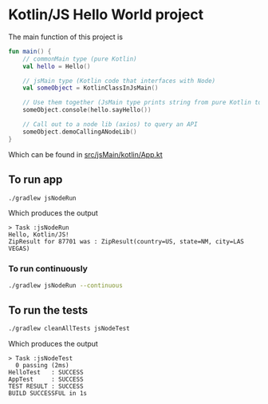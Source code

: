 # Kotlin/JS Hello World project

The main function of this project is

~~~kotlin
fun main() {
    // commonMain type (pure Kotlin)
    val hello = Hello()

    // jsMain type (Kotlin code that interfaces with Node)
    val someObject = KotlinClassInJsMain()

    // Use them together (JsMain type prints string from pure Kotlin to the console)
    someObject.console(hello.sayHello())

    // Call out to a node lib (axios) to query an API
    someObject.demoCallingANodeLib()
}
~~~

Which can be found in [src/jsMain/kotlin/App.kt](src/jsMain/kotlin/App.kt)

## To run app

~~~bash
./gradlew jsNodeRun
~~~

Which produces the output

~~~
> Task :jsNodeRun
Hello, Kotlin/JS!
ZipResult for 87701 was : ZipResult(country=US, state=NM, city=LAS VEGAS)
~~~

### To run continuously

~~~bash
./gradlew jsNodeRun --continuous
~~~

## To run the tests

~~~bash
./gradlew cleanAllTests jsNodeTest
~~~

Which produces the output

~~~
> Task :jsNodeTest
  0 passing (2ms)
HelloTest   : SUCCESS
AppTest     : SUCCESS
TEST RESULT : SUCCESS
BUILD SUCCESSFUL in 1s
~~~
